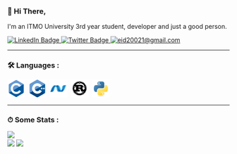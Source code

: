 ### 👋 Hi There,
I'm an ITMO University 3rd year student, developer and just a good person.
<div id="badges">
  <a href="https://www.linkedin.com/in/%D0%B8%D0%B2%D0%B0%D0%BD-%D0%B5%D0%B2%D1%82%D1%83%D1%88%D0%B5%D0%BD%D0%BA%D0%BE-7ba92b236/">
    <img src="https://img.shields.io/badge/LinkedIn-blue?style=for-the-badge&logo=linkedin&logoColor=white" alt="LinkedIn Badge"/>
  </a>
  <a href="https://twitter.com/mgsds_">
    <img src="https://img.shields.io/badge/Twitter-blue?style=for-the-badge&logo=twitter&logoColor=white" alt="Twitter Badge"/>
  </a>
   <a href="mailto:eid20021@gmail.com">
       <img src="https://img.shields.io/badge/Gmail-D14836?style=for-the-badge&logo=gmail&logoColor=white" alt="eid20021@gmail.com">
    </a>
</div>

---

### 🛠️ Languages :
<div>
    <img src="https://raw.githubusercontent.com/devicons/devicon/master/icons/c/c-original.svg" title="C" alt="C" width="40" height="40"/>&nbsp;
    <img src="https://raw.githubusercontent.com/devicons/devicon/master/icons/cplusplus/cplusplus-original.svg" title="CPP" alt="CPP" width="40" height="40"/>&nbsp;
    <img src="https://raw.githubusercontent.com/devicons/devicon/master/icons/dot-net/dot-net-original.svg" title="dotnet" alt="dotnet" width="40" height="40"/>&nbsp;
    <img src="https://raw.githubusercontent.com/devicons/devicon/master/icons/rust/rust-plain.svg" title="Rust" alt="Rust" width="40" height="40"/>&nbsp;
    <img src="https://raw.githubusercontent.com/devicons/devicon/master/icons/python/python-original.svg" title="Python" alt="Python" width="40" height="40"/>&nbsp;
<!--    <img src="https://raw.githubusercontent.com/devicons/devicon/master/icons/pytorch/pytorch-original.svg" title="PyTorch" alt="PyTortch" width="40" height="40"/>&nbsp; -->
</div>

---

### ⏱ Some Stats : 
<div>
    <img src="https://github-readme-stats.vercel.app/api/top-langs/?username=MGSDS&layout=compact&theme=dark"  width="400"/>
    <br />
    <img src="https://github-readme-streak-stats.herokuapp.com?user=MGSDS&theme=dark" height="120"/>
    <img src="https://github-readme-stats.vercel.app/api?username=MGSDS&count_private=true&show_icons=true&hide=contribs&theme=dark" height="120">
</div> 
